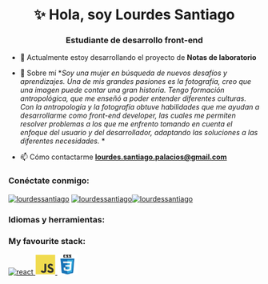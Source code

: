  <h1 align="center">✨ Hola, soy Lourdes Santiago</h1>
<h3 align="center">Estudiante de desarrollo front-end</h3>


- 🔭 Actualmente estoy desarrollando el proyecto de **Notas de laboratorio**

- 💬 Sobre mí **Soy una mujer en búsqueda de nuevos desafíos y aprendizajes. Una de mis grandes pasiones es la fotografía, creo que una imagen puede contar una gran historia. Tengo formación antropológica, que me enseñó a poder entender diferentes culturas. Con la antropología y la fotografía obtuve habilidades que me ayudan a desarrollarme como front-end developer, las cuales me permiten resolver problemas a los que me enfrento tomando en cuenta el enfoque del usuario y del desarrollador, adaptando las soluciones a las diferentes necesidades.* *

- 📫 Cómo contactarme **lourdes.santiago.palacios@gmail.com**

<h3 align="left">Conéctate conmigo:</h3>
<p align="left">
</a> <a href="https://linkedin.com/in/lourdes-santiago-/" target="blank"><img align="center" src="https://raw.githubusercontent.com/rahuldkjain/github-profile-readme-generator/master/src/images/icons/Social/linked-in-alt.svg" alt="lourdessantiago" height="30" width="40" /></a>
  <a href="mailto:lourdes.santiago.palacios@gmail.com" target="blank"><img align="center" src="https://upload.wikimedia.org/wikipedia/commons/thumb/7/7e/Gmail_icon_%282020%29.svg/2560px-Gmail_icon_%282020%29.svg.png" alt="lourdessantiago" height="30" width="40" /></a><a href="mailto:lourdes.santiago.palacios@gmail.com" target="blank"><img align="center" src="https://upload.wikimedia.org/wikipedia/commons/thumb/7/7e/Gmail_icon_%282020%29.svg/2560px-Gmail_icon_%282020%29.svg.png" alt="lourdessantiago" height="30" width="40" /></a></p>

<h3 align="left">Idiomas y herramientas:</h3>
<h3 align="left">My favourite stack:</h3>
<p align="left"><a href=""> <img src="https://upload.wikimedia.org/wikipedia/commons/thumb/4/47/React.svg/1920px-React.svg.png" alt="react" width="40" height="40"/> </a><a href="https://www.w3schools.com/css/" target="_blank" rel="noreferrer"> <img src="https://raw.githubusercontent.com/devicons/devicon/master/icons/javascript/javascript-original.svg" alt="javascript" width="40" height="40"/> </a> 
 <a href="https://www.photoshop.com/en" target="_blank" rel="noreferrer"> <img src="https://raw.githubusercontent.com/devicons/devicon/master/icons/css3/css3-original-wordmark.svg" alt="css3" width="40" height="40"/> </a>  </p>


 
 
 
 
 
 
 
 
 
 
 
 
 
 
 
 
 
 
 
 


